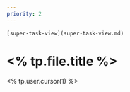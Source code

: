 ```yaml
---
priority: 2
---
```

```meta-bind-embed
[super-task-view](super-task-view.md)
```
# <% tp.file.title %>

<% tp.user.cursor(1) %>
